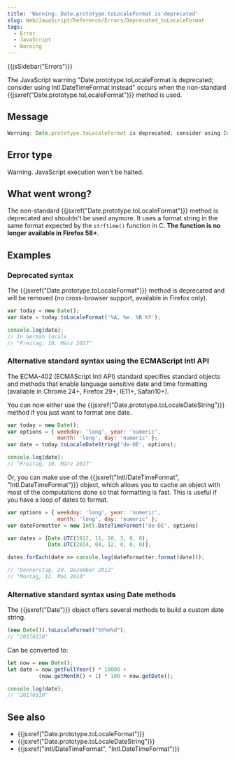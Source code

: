 ```yaml
---
title: 'Warning: Date.prototype.toLocaleFormat is deprecated'
slug: Web/JavaScript/Reference/Errors/Deprecated_toLocaleFormat
tags:
  - Error
  - JavaScript
  - Warning
---
```

{{jsSidebar("Errors")}}

The JavaScript warning "Date.prototype.toLocaleFormat is deprecated; consider
using Intl.DateTimeFormat instead" occurs when the non-standard
{{jsxref("Date.prototype.toLocaleFormat")}} method is used.

## Message

```js
Warning: Date.prototype.toLocaleFormat is deprecated; consider using Intl.DateTimeFormat instead
```

## Error type

Warning. JavaScript execution won't be halted.

## What went wrong?

The non-standard {{jsxref("Date.prototype.toLocaleFormat")}} method
is deprecated and shouldn't be used anymore. It uses a format string in the same
format expected by the `strftime()` function in C. **The function is no longer
available in Firefox 58+**.

## Examples

### Deprecated syntax

The {{jsxref("Date.prototype.toLocaleFormat")}} method is
deprecated and will be removed (no cross-browser support, available in Firefox
only).

```js example-bad
var today = new Date();
var date = today.toLocaleFormat('%A, %e. %B %Y');

console.log(date);
// In German locale
// "Freitag, 10. März 2017"
```

### Alternative standard syntax using the ECMAScript Intl API

The ECMA-402 (ECMAScript Intl API) standard specifies standard objects and
methods that enable language sensitive date and time formatting (available in
Chrome 24+, Firefox 29+, IE11+, Safari10+).

You can now either use the
{{jsxref("Date.prototype.toLocaleDateString")}} method if you
just want to format one date.

```js example-good
var today = new Date();
var options = { weekday: 'long', year: 'numeric',
                month: 'long', day: 'numeric' };
var date = today.toLocaleDateString('de-DE', options);

console.log(date);
// "Freitag, 10. März 2017"
```

Or, you can make use of the
{{jsxref("Intl/DateTimeFormat", "Intl.DateTimeFormat")}}
object, which allows you to cache an object with most of the computations done
so that formatting is fast. This is useful if you have a loop of dates to
format.

```js example-good
var options = { weekday: 'long', year: 'numeric',
                month: 'long', day: 'numeric' };
var dateFormatter = new Intl.DateTimeFormat('de-DE', options)

var dates = [Date.UTC(2012, 11, 20, 3, 0, 0),
             Date.UTC(2014, 04, 12, 8, 0, 0)];

dates.forEach(date => console.log(dateFormatter.format(date)));

// "Donnerstag, 20. Dezember 2012"
// "Montag, 12. Mai 2014"
```

### Alternative standard syntax using Date methods

The {{jsxref("Date")}} object offers several methods to build a custom
date string.

```js example-bad
(new Date()).toLocaleFormat("%Y%m%d");
// "20170310"
```

Can be converted to:

```js example-good
let now = new Date();
let date = now.getFullYear() * 10000 +
          (now.getMonth() + 1) * 100 + now.getDate();

console.log(date);
// "20170310"
```

## See also

- {{jsxref("Date.prototype.toLocaleFormat")}}
- {{jsxref("Date.prototype.toLocaleDateString")}}
- {{jsxref("Intl/DateTimeFormat", "Intl.DateTimeFormat")}}
